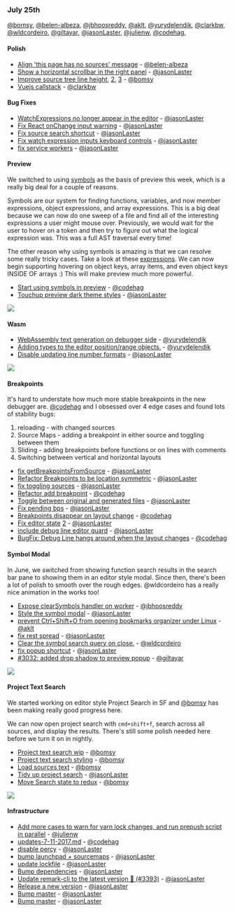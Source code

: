 ### July 25th

[@bomsy], [@belen-albeza], [@jbhoosreddy], [@aklt], [@yurydelendik], [@clarkbw], [@wldcordeiro], [@giltayar], [@jasonLaster], [@julienw], [@codehag],

#### Polish

* [Align 'this page has no sources' message][pr-10] - [@belen-albeza]
* [Show a horizontal scrollbar in the right panel][pr-11] - [@jasonLaster]
* [Improve source tree line height][pr-8], [2][pr-21], [3][pr-34] - [@bomsy]
* [Vuejs callstack][pr-28] - [@clarkbw]

#### Bug Fixes

* [WatchExpressions no longer appear in the editor][pr-43] - [@jasonLaster]
* [Fix React onChange input warning][pr-36] - [@jasonLaster]
* [Fix source search shortcut][pr-29] - [@jasonLaster]
* [Fix watch expression inputs keyboard controls][pr-7] - [@jasonLaster]
* [fix service workers][pr-25] - [@jasonLaster]

#### Preview

We switched to using [symbols] as the basis of preview this week,
which is a really big deal for a couple of reasons.

Symbols are our system for finding functions, variables, and now
member expressions, object expressions, and array expressions. This is a
big deal because we can now do one sweep of a file and find all of the interesting expressions a user might mouse over. Previously, we would wait for the user to hover on a token and then try to figure out what the logical expression was. This was a full AST traversal every time!

The other reason why using symbols is amazing is that we can resolve
some really tricky cases. Take a look at these [expressions]. We can
now begin supporting hovering on object keys, array items, and even object keys INSIDE OF arrays :) This will make preview much more powerful.

* [Start using symbols in preview][pr-22] - [@codehag]
* [Touchup preview dark theme styles][pr-48] - [@jasonLaster]

![][preview]

#### Wasm

* [WebAssembly text generation on debugger side][pr-27] - [@yurydelendik]
* [Adding types to the editor position/range objects.][pr-32] - [@yurydelendik]
* [Disable updating line number formats][pr-39] - [@jasonLaster]

![][wasm]

#### Breakpoints

It's hard to understate how much more stable breakpoints in the new debugger are.
[@codehag] and I obsessed over 4 edge cases and found lots of stability bugs:

1. reloading - with changed sources
2. Source Maps - adding a breakpoint in either source and toggling between them
3. Sliding - adding breakpoints before functions or on lines with comments
4. Switching between vertical and horizontal layouts

* [fix getBreakpointsFromSource][pr-0] - [@jasonLaster]
* [Refactor Breakpoints to be location symmetric][pr-1] - [@jasonLaster]
* [fix toggling sources][pr-2] - [@jasonLaster]
* [Refactor add breakpoint][pr-12] - [@codehag]
* [Toggle between original and generated files][pr-19] - [@jasonLaster]
* [Fix pending bps][pr-23] - [@jasonLaster]
* [Breakpoints disappear on layout change][pr-26] - [@codehag]
* [Fix editor state][pr-40] [2][pr-41] - [@jasonLaster]
* [include debug line editor guard][pr-45] - [@jasonLaster]
* [BugFix: Debug Line hangs around when the layout changes][pr-47] - [@codehag]


#### Symbol Modal

In June, we switched from showing function search results in the search bar pane to showing them
in an editor style modal. Since then, there's been a lot of polish to smooth over the rough edges.
@wldcordeiro has a really nice animation in the works too!

* [Expose clearSymbols handler on worker][pr-17] - [@jbhoosreddy]
* [Style the symbol modal][pr-14] - [@jasonLaster]
* [prevent Ctrl+Shift+O from opening bookmarks organizer under Linux][pr-18] - [@aklt]
* [fix rest spread][pr-33] - [@jasonLaster]
* [Clear the symbol search query on close.][pr-37] - [@wldcordeiro]
* [fix popup shortcut][pr-44] - [@jasonLaster]
* [#3032: added drop shadow to preview popup][pr-46] - [@giltayar]


![][modal]

#### Project Text Search

We started working on editor style Project Search in SF and [@bomsy] has been
making really good progress here.

We can now open project search with `cmd+shift+f`, search across all sources,
and display the results. There's still some polish needed here before we turn
it on in nightly.

* [Project text search wip][pr-5] - [@bomsy]
* [Project text search styling][pr-9] - [@bomsy]
* [Load sources text][pr-13] - [@bomsy]
* [Tidy up project search][pr-15] - [@jasonLaster]
* [Move Search state to redux][pr-35] - [@bomsy]

![][search]

#### Infrastructure

* [Add more cases to warn for yarn lock changes, and run prepush script in parallel][pr-3] - [@julienw]
* [updates-7-11-2017.md][pr-4] - [@codehag]
* [disable percy][pr-6] - [@jasonLaster]
* [bump launchpad + sourcemaps][pr-16] - [@jasonLaster]
* [update lockfile][pr-20] - [@jasonLaster]
* [Bump dependencies][pr-24] - [@jasonLaster]
* [Update remark-cli to the latest version 🚀 (#3393)][pr-30] - [@jasonLaster]
* [Release a new version][pr-31] - [@jasonLaster]
* [Bump master][pr-38] - [@jasonLaster]
* [Bump master][pr-42] - [@jasonLaster]

[preview]:https://camo.githubusercontent.com/91e287555bcecefe68401ffc4fb3d8ab6ba4656e/687474703a2f2f672e7265636f726469742e636f2f58424f686b75594f65792e676966

[wasm]:https://pbs.twimg.com/media/DFM--yMVwAIYNOp.jpg:large
[modal]:http://g.recordit.co/yyWsC53Jgq.gif
[expressions]:https://github.com/firefox-devtools/debugger.html/blob/next/src/workers/parser/tests/fixtures/expression.js
[symbols]:https://github.com/firefox-devtools/debugger.html/blob/next/src/workers/parser/getSymbols.js
[search]:https://user-images.githubusercontent.com/254562/28581593-96b00506-7130-11e7-8fb8-6e660fc58076.png


[pr-0]:https://github.com/firefox-devtools/debugger.html/pull/3298
[pr-1]:https://github.com/firefox-devtools/debugger.html/pull/3294
[pr-2]:https://github.com/firefox-devtools/debugger.html/pull/3324
[pr-3]:https://github.com/firefox-devtools/debugger.html/pull/3309
[pr-4]:https://github.com/firefox-devtools/debugger.html/pull/3303
[pr-5]:https://github.com/firefox-devtools/debugger.html/pull/3276
[pr-6]:https://github.com/firefox-devtools/debugger.html/pull/3325
[pr-7]:https://github.com/firefox-devtools/debugger.html/pull/3333
[pr-8]:https://github.com/firefox-devtools/debugger.html/pull/3337
[pr-9]:https://github.com/firefox-devtools/debugger.html/pull/3328
[pr-10]:https://github.com/firefox-devtools/debugger.html/pull/3330
[pr-11]:https://github.com/firefox-devtools/debugger.html/pull/3334
[pr-12]:https://github.com/firefox-devtools/debugger.html/pull/3322
[pr-13]:https://github.com/firefox-devtools/debugger.html/pull/3341
[pr-14]:https://github.com/firefox-devtools/debugger.html/pull/3327
[pr-15]:https://github.com/firefox-devtools/debugger.html/pull/3352
[pr-16]:https://github.com/firefox-devtools/debugger.html/pull/3348
[pr-17]:https://github.com/firefox-devtools/debugger.html/pull/3339
[pr-18]:https://github.com/firefox-devtools/debugger.html/pull/3349
[pr-19]:https://github.com/firefox-devtools/debugger.html/pull/3351
[pr-20]:https://github.com/firefox-devtools/debugger.html/pull/3359
[pr-21]:https://github.com/firefox-devtools/debugger.html/pull/3361
[pr-22]:https://github.com/firefox-devtools/debugger.html/pull/3363
[pr-23]:https://github.com/firefox-devtools/debugger.html/pull/3364
[pr-24]:https://github.com/firefox-devtools/debugger.html/pull/3287
[pr-25]:https://github.com/firefox-devtools/debugger.html/pull/3373
[pr-26]:https://github.com/firefox-devtools/debugger.html/pull/3387
[pr-27]:https://github.com/firefox-devtools/debugger.html/pull/3238
[pr-28]:https://github.com/firefox-devtools/debugger.html/pull/3391
[pr-29]:https://github.com/firefox-devtools/debugger.html/pull/3384
[pr-30]:https://github.com/firefox-devtools/debugger.html/pull/3394
[pr-31]:https://github.com/firefox-devtools/debugger.html/pull/3408
[pr-32]:https://github.com/firefox-devtools/debugger.html/pull/3409
[pr-33]:https://github.com/firefox-devtools/debugger.html/pull/3395
[pr-34]:https://github.com/firefox-devtools/debugger.html/pull/3382
[pr-35]:https://github.com/firefox-devtools/debugger.html/pull/3370
[pr-36]:https://github.com/firefox-devtools/debugger.html/pull/3401
[pr-37]:https://github.com/firefox-devtools/debugger.html/pull/3416
[pr-38]:https://github.com/firefox-devtools/debugger.html/pull/3425
[pr-39]:https://github.com/firefox-devtools/debugger.html/pull/3417
[pr-40]:https://github.com/firefox-devtools/debugger.html/pull/3424
[pr-41]:https://github.com/firefox-devtools/debugger.html/pull/3407
[pr-42]:https://github.com/firefox-devtools/debugger.html/pull/3422
[pr-43]:https://github.com/firefox-devtools/debugger.html/pull/3413
[pr-44]:https://github.com/firefox-devtools/debugger.html/pull/3397
[pr-45]:https://github.com/firefox-devtools/debugger.html/pull/3429
[pr-46]:https://github.com/firefox-devtools/debugger.html/pull/3197
[pr-47]:https://github.com/firefox-devtools/debugger.html/pull/3420
[pr-48]:https://github.com/firefox-devtools/debugger.html/pull/3376
[@jasonLaster]:http://github.com/jasonLaster
[@julienw]:http://github.com/julienw
[@codehag]:http://github.com/codehag
[@bomsy]:http://github.com/bomsy
[@belen-albeza]:http://github.com/belen-albeza
[@jbhoosreddy]:http://github.com/jbhoosreddy
[@aklt]:http://github.com/aklt
[@yurydelendik]:http://github.com/yurydelendik
[@clarkbw]:http://github.com/clarkbw
[@wldcordeiro]:http://github.com/wldcordeiro
[@giltayar]:http://github.com/giltayar
